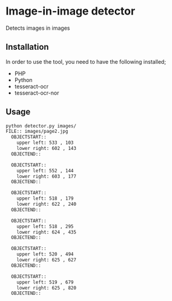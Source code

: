 # Image-in-image detector
Detects images in images

## Installation
In order to use the tool, you need to have the following installed;

- PHP
- Python
- tesseract-ocr
- tesseract-ocr-nor

## Usage
```sh
python detector.py images/
FILE:: images/page2.jpg
  OBJECTSTART::
    upper left: 533 , 103
    lower right: 602 , 143
  OBJECTEND::

  OBJECTSTART::
    upper left: 552 , 144
    lower right: 603 , 177
  OBJECTEND::

  OBJECTSTART::
    upper left: 518 , 179
    lower right: 622 , 240
  OBJECTEND::

  OBJECTSTART::
    upper left: 518 , 295
    lower right: 624 , 435
  OBJECTEND::

  OBJECTSTART::
    upper left: 520 , 494
    lower right: 625 , 627
  OBJECTEND::

  OBJECTSTART::
    upper left: 519 , 679
    lower right: 625 , 820
  OBJECTEND::
  ```
